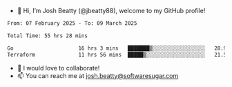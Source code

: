 - 👋 Hi, I’m Josh Beatty (@jbeatty88), welcome to my GitHub profile!

<!--START_SECTION:waka-->

```txt
From: 07 February 2025 - To: 09 March 2025

Total Time: 55 hrs 28 mins

Go                     16 hrs 3 mins   ███████▒░░░░░░░░░░░░░░░░░   28.94 %
Terraform              11 hrs 56 mins  █████▒░░░░░░░░░░░░░░░░░░░   21.53 %
```

<!--END_SECTION:waka-->

- 💞️ I would love to collaborate!
- 📫 You can reach me at josh.beatty@softwaresugar.com

<!---
jbeatty88/jbeatty88 is a ✨ special ✨ repository because its `README.md` (this file) appears on your GitHub profile.
You can click the Preview link to take a look at your changes.
--->
